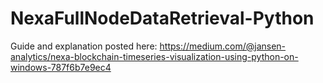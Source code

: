 # NexaFullNodeDataRetrieval-Python

Guide and explanation posted here: https://medium.com/@jansen-analytics/nexa-blockchain-timeseries-visualization-using-python-on-windows-787f6b7e9ec4
